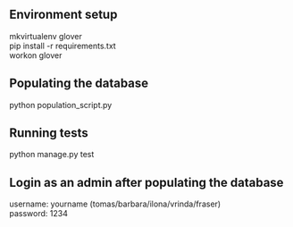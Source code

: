 ## Environment setup
mkvirtualenv glover  
pip install -r requirements.txt  
workon glover

## Populating the database
python population_script.py

## Running tests
python manage.py test

## Login as an admin after populating the database
username: yourname (tomas/barbara/ilona/vrinda/fraser)  
password: 1234